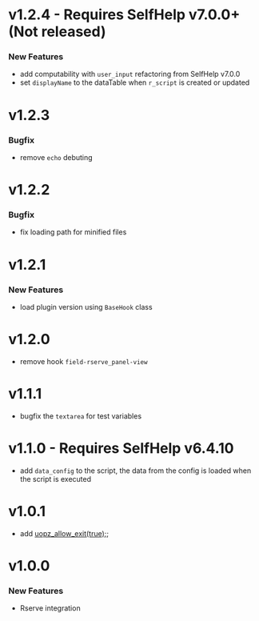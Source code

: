 # v1.2.4 - Requires SelfHelp v7.0.0+ (Not released)
### New Features
 - add computability with `user_input` refactoring from SelfHelp v7.0.0 
 - set `displayName` to the dataTable when `r_script` is created or updated

# v1.2.3
### Bugfix
 - remove `echo` debuting

# v1.2.2
### Bugfix
 - fix loading path for minified files 

# v1.2.1
### New Features
 - load plugin version using `BaseHook` class

# v1.2.0
 - remove hook `field-rserve_panel-view`

# v1.1.1
 - bugfix the `textarea` for test variables

# v1.1.0 - Requires SelfHelp v6.4.10
 - add `data_config` to the script, the data from the config is loaded when the script is executed

# v1.0.1
 - add [uopz_allow_exit(true);](https://www.php.net/manual/en/function.uopz-allow-exit.php);

# v1.0.0

### New Features

 - Rserve integration
